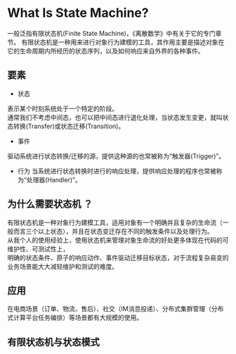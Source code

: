 # What Is State Machine?

一般泛指有限状态机(Finite State Machine)，《离散数学》中有关于它的专门章节。 
有限状态机是一种用来进行对象行为建模的工具，其作用主要是描述对象在它的生命周期内所经历的状态序列，以及如何响应来自外界的各种事件。  

## 要素  

* 状态  

表示某个时刻系统处于一个特定的阶段。  
通常我们不考虑中间态，也可以把中间态进行退化处理，当状态发生变更，就叫状态转换(Transfer)或状态迁移(Transition)。  

*  事件  

驱动系统进行状态转换/迁移的源，提供这种源的也常被称为“触发器(Trigger)”。  

* 行为
当系统进行状态转换时进行的响应处理，提供响应处理的程序也常被称为“处理器(Handler)”。  


## 为什么需要状态机 ？

有限状态机是一种对象行为建模工具，适用对象有一个明确并且复杂的生命流（一般而言三个以上状态），并且在状态变迁存在不同的触发条件以及处理行为。  
从我个人的使用经验上，使用状态机来管理对象生命流的好处更多体现在代码的可维护性、可测试性上，  
明确的状态条件、原子的响应动作、事件驱动迁移目标状态，对于流程复杂易变的业务场景能大大减轻维护和测试的难度。  

## 应用

在电商场景（订单、物流、售后）、社交（IM消息投递）、分布式集群管理（分布式计算平台任务编排）等场景都有大规模的使用。   

## 有限状态机与状态模式  






